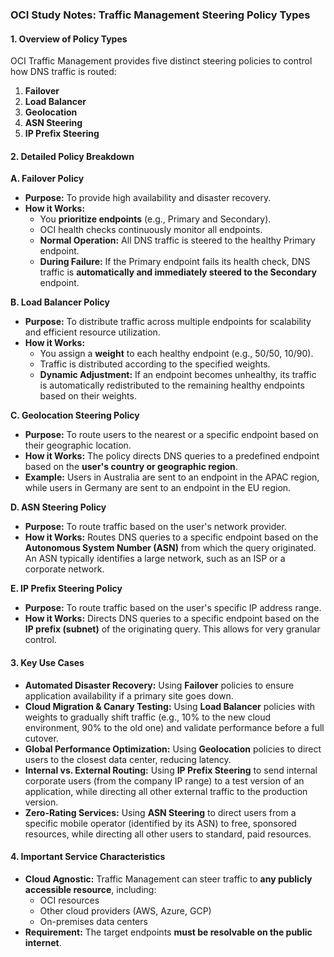 ### **OCI Study Notes: Traffic Management Steering Policy Types**

#### **1. Overview of Policy Types**

OCI Traffic Management provides five distinct steering policies to control how DNS traffic is routed:

1.  **Failover**
2.  **Load Balancer**
3.  **Geolocation**
4.  **ASN Steering**
5.  **IP Prefix Steering**

#### **2. Detailed Policy Breakdown**

**A. Failover Policy**
*   **Purpose:** To provide high availability and disaster recovery.
*   **How it Works:**
    *   You **prioritize endpoints** (e.g., Primary and Secondary).
    *   OCI health checks continuously monitor all endpoints.
    *   **Normal Operation:** All DNS traffic is steered to the healthy Primary endpoint.
    *   **During Failure:** If the Primary endpoint fails its health check, DNS traffic is **automatically and immediately steered to the Secondary** endpoint.

**B. Load Balancer Policy**
*   **Purpose:** To distribute traffic across multiple endpoints for scalability and efficient resource utilization.
*   **How it Works:**
    *   You assign a **weight** to each healthy endpoint (e.g., 50/50, 10/90).
    *   Traffic is distributed according to the specified weights.
    *   **Dynamic Adjustment:** If an endpoint becomes unhealthy, its traffic is automatically redistributed to the remaining healthy endpoints based on their weights.

**C. Geolocation Steering Policy**
*   **Purpose:** To route users to the nearest or a specific endpoint based on their geographic location.
*   **How it Works:** The policy directs DNS queries to a predefined endpoint based on the **user's country or geographic region**.
*   **Example:** Users in Australia are sent to an endpoint in the APAC region, while users in Germany are sent to an endpoint in the EU region.

**D. ASN Steering Policy**
*   **Purpose:** To route traffic based on the user's network provider.
*   **How it Works:** Routes DNS queries to a specific endpoint based on the **Autonomous System Number (ASN)** from which the query originated. An ASN typically identifies a large network, such as an ISP or a corporate network.

**E. IP Prefix Steering Policy**
*   **Purpose:** To route traffic based on the user's specific IP address range.
*   **How it Works:** Directs DNS queries to a specific endpoint based on the **IP prefix (subnet)** of the originating query. This allows for very granular control.

#### **3. Key Use Cases**

*   **Automated Disaster Recovery:** Using **Failover** policies to ensure application availability if a primary site goes down.
*   **Cloud Migration & Canary Testing:** Using **Load Balancer** policies with weights to gradually shift traffic (e.g., 10% to the new cloud environment, 90% to the old one) and validate performance before a full cutover.
*   **Global Performance Optimization:** Using **Geolocation** policies to direct users to the closest data center, reducing latency.
*   **Internal vs. External Routing:** Using **IP Prefix Steering** to send internal corporate users (from the company IP range) to a test version of an application, while directing all other external traffic to the production version.
*   **Zero-Rating Services:** Using **ASN Steering** to direct users from a specific mobile operator (identified by its ASN) to free, sponsored resources, while directing all other users to standard, paid resources.

#### **4. Important Service Characteristics**

*   **Cloud Agnostic:** Traffic Management can steer traffic to **any publicly accessible resource**, including:
    *   OCI resources
    *   Other cloud providers (AWS, Azure, GCP)
    *   On-premises data centers
*   **Requirement:** The target endpoints **must be resolvable on the public internet**.